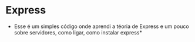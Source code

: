 # Express
* Esse é um simples código onde aprendi a téoria de Express e um pouco sobre servidores, como ligar, como instalar express*
